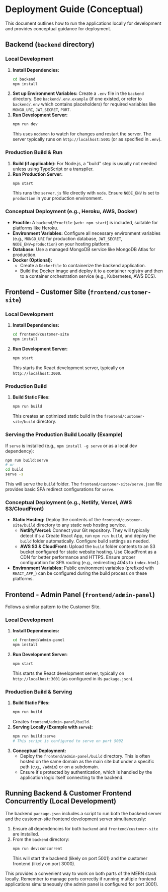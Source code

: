 # Deployment Guide (Conceptual)

This document outlines how to run the applications locally for development and provides conceptual guidance for deployment.

## Backend (`backend` directory)

### Local Development

1.  **Install Dependencies:**
    ```bash
    cd backend
    npm install
    ```
2.  **Set up Environment Variables:**
    Create a `.env` file in the `backend` directory. See `backend/.env.example` (if one existed, or refer to `backend/.env` which contains placeholders) for required variables like `MONGO_URI`, `JWT_SECRET`, `PORT`.
3.  **Run Development Server:**
    ```bash
    npm run dev
    ```
    This uses `nodemon` to watch for changes and restart the server. The server typically runs on `http://localhost:5001` (or as specified in `.env`).

### Production Build & Run

1.  **Build (if applicable):** For Node.js, a "build" step is usually not needed unless using TypeScript or a transpiler.
2.  **Run Production Server:**
    ```bash
    npm start
    ```
    This runs the `server.js` file directly with `node`. Ensure `NODE_ENV` is set to `production` in your production environment.

### Conceptual Deployment (e.g., Heroku, AWS, Docker)

*   **Procfile:** A `backend/Procfile` (`web: npm start`) is included, suitable for platforms like Heroku.
*   **Environment Variables:** Configure all necessary environment variables (e.g., `MONGO_URI` for production database, `JWT_SECRET`, `NODE_ENV=production`) on your hosting platform.
*   **Database:** Use a managed MongoDB service like MongoDB Atlas for production.
*   **Docker (Optional):**
    *   Create a `Dockerfile` to containerize the backend application.
    *   Build the Docker image and deploy it to a container registry and then to a container orchestration service (e.g., Kubernetes, AWS ECS).

## Frontend - Customer Site (`frontend/customer-site`)

### Local Development

1.  **Install Dependencies:**
    ```bash
    cd frontend/customer-site
    npm install
    ```
2.  **Run Development Server:**
    ```bash
    npm start
    ```
    This starts the React development server, typically on `http://localhost:3000`.

### Production Build

1.  **Build Static Files:**
    ```bash
    npm run build
    ```
    This creates an optimized static build in the `frontend/customer-site/build` directory.

### Serving the Production Build Locally (Example)

If `serve` is installed (e.g., `npm install -g serve` or as a local dev dependency):
```bash
npm run build:serve
# or
cd build
serve -s
```
This will serve the `build` folder. The `frontend/customer-site/serve.json` file provides basic SPA redirect configurations for `serve`.

### Conceptual Deployment (e.g., Netlify, Vercel, AWS S3/CloudFront)

*   **Static Hosting:** Deploy the contents of the `frontend/customer-site/build` directory to any static web hosting service.
    *   **Netlify/Vercel:** Connect your Git repository. They will typically detect it's a Create React App, run `npm run build`, and deploy the `build` folder automatically. Configure build settings as needed.
    *   **AWS S3 & CloudFront:** Upload the `build` folder contents to an S3 bucket configured for static website hosting. Use CloudFront as a CDN for better performance and HTTPS. Ensure proper configuration for SPA routing (e.g., redirecting 404s to `index.html`).
*   **Environment Variables:** Public environment variables (prefixed with `REACT_APP_`) can be configured during the build process on these platforms.

## Frontend - Admin Panel (`frontend/admin-panel`)

Follows a similar pattern to the Customer Site.

### Local Development

1.  **Install Dependencies:**
    ```bash
    cd frontend/admin-panel
    npm install
    ```
2.  **Run Development Server:**
    ```bash
    npm start
    ```
    This starts the React development server, typically on `http://localhost:3001` (as configured in its `package.json`).

### Production Build & Serving

1.  **Build Static Files:**
    ```bash
    npm run build
    ```
    Creates `frontend/admin-panel/build`.
2.  **Serving Locally (Example with `serve`):**
    ```bash
    npm run build:serve
    # This script is configured to serve on port 5002
    ```
3.  **Conceptual Deployment:**
    *   Deploy the `frontend/admin-panel/build` directory. This is often hosted on the same domain as the main site but under a specific path (e.g., `/admin`) or on a subdomain.
    *   Ensure it's protected by authentication, which is handled by the application logic itself connecting to the backend.

## Running Backend & Customer Frontend Concurrently (Local Development)

The backend `package.json` includes a script to run both the backend server and the customer-site frontend development server simultaneously:

1.  Ensure all dependencies for both `backend` and `frontend/customer-site` are installed.
2.  From the `backend` directory:
    ```bash
    npm run dev:concurrent
    ```
    This will start the backend (likely on port 5001) and the customer frontend (likely on port 3000).

This provides a convenient way to work on both parts of the MERN stack locally.
Remember to manage ports correctly if running multiple frontend applications simultaneously (the admin panel is configured for port 3001).
